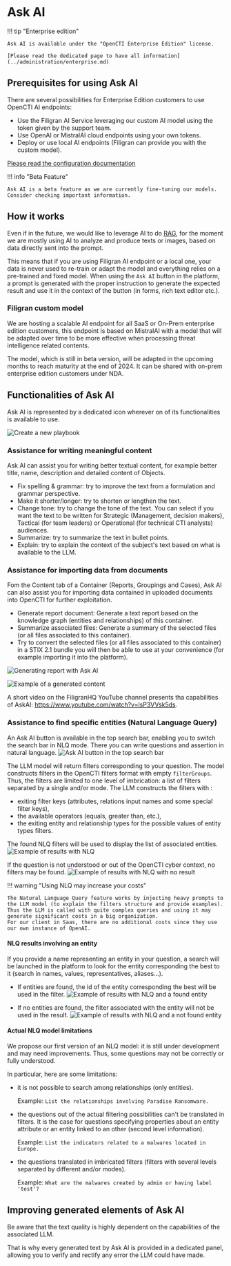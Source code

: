 # Ask AI

!!! tip "Enterprise edition"

    Ask AI is available under the "OpenCTI Enterprise Edition" license.

    [Please read the dedicated page to have all information](../administration/enterprise.md)
    

## Prerequisites for using Ask AI

There are several possibilities for Enterprise Edition customers to use OpenCTI AI endpoints:

- Use the Filigran AI Service leveraging our custom AI model using the token given by the support team.
- Use OpenAI or MistralAI cloud endpoints using your own tokens.
- Deploy or use local AI endpoints (Filigran can provide you with the custom model).

[Please read the configuration documentation](../deployment/configuration.md)

!!! info "Beta Feature"
    
    Ask AI is a beta feature as we are currently fine-tuning our models. Consider checking important information.

## How it works

Even if in the future, we would like to leverage AI to do [RAG](https://blogs.nvidia.com/blog/what-is-retrieval-augmented-generation/), for the moment we are mostly using AI to analyze and produce texts or images, based on data directly sent into the prompt.

This means that if you are using Filigran AI endpoint or a local one, your data is never used to re-train or adapt the model and everything relies on a pre-trained and fixed model. When using the `Ask AI` button in the platform, a prompt is generated with the proper instruction to generate the expected result and use it in the context of the button (in forms, rich text editor etc.).

### Filigran custom model

We are hosting a scalable AI endpoint for all SaaS or On-Prem enterprise edition customers, this endpoint is based on MistralAI with a model that will be adapted over time to be more effective when processing threat intelligence related contents.

The model, which is still in beta version, will be adapted in the upcoming months to reach maturity at the end of 2024. It can be shared with on-prem enterprise edition customers under NDA.

## Functionalities of Ask AI

Ask AI is represented by a dedicated icon wherever on of its functionalities is available to use.

![Create a new playbook](assets/askai_icon.png)

### Assistance for writing meaningful content 

Ask AI can assist you for writing better textual content, for example better title, name, description and detailed content of Objects.

- Fix spelling & grammar: try to improve the text from a formulation and grammar perspective.  
- Make it shorter/longer: try to shorten or lengthen the text.
- Change tone: try to change the tone of the text. You can select if you want the text to be written for Strategic (Management, decision makers), Tactical (for team leaders) or Operational (for technical CTI analysts) audiences.
- Summarize: try to summarize the text in bullet points.
- Explain: try to explain the context of the subject's text based on what is available to the LLM.

### Assistance for importing data from documents

Fom the Content tab of a Container (Reports, Groupings and Cases), Ask AI can also assist you for importing data contained in uploaded documents into OpenCTI for further exploitation.

- Generate report document: Generate a text report based on the knowledge graph (entities and relationships) of this container.
- Summarize associated files: Generate a summary of the selected files (or all files associated to this container).
- Try to convert the selected files (or all files associated to this container) in a STIX 2.1 bundle you will then be able to use at your convenience (for example importing it into the platform).

![Generating report with Ask AI](assets/askai_generatereport.png)

![Example of a generated content](assets/askai_generatedcontent.png)

A short video on the FiligranHQ YouTube channel presents tha capabilities of AskAI: https://www.youtube.com/watch?v=lsP3VVsk5ds.

### Assistance to find specific entities (Natural Language Query)

An Ask AI button is available in the top search bar, enabling you to switch the search bar in NLQ mode. There you can write questions and assertion in natural language.
![Ask AI button in the top search bar](assets/nlq-button.png)

The LLM model will return filters corresponding to your question. The model constructs filters in the OpenCTI filters format with empty ``filterGroups``. Thus, the filters are limited to one level of imbrication: a list of filters separated by a single and/or mode.
The LLM constructs the filters with :
- exiting filter keys (attributes, relations input names and some special filter keys),
- the available operators (equals, greater than, etc.),
- the exiting entity and relationship types for the possible values of entity types filters.

The found NLQ filters will be used to display the list of associated entities.
![Example of results with NLQ](assets/nlq-example.png)

If the question is not understood or out of the OpenCTI cyber context, no filters may be found.
![Example of results with NLQ with no result](assets/nlq-no-result.png)


!!! warning "Using NLQ may increase your costs"

    The Natural Language Query feature works by injecting heavy prompts to the LLM model (to explain the filters structure and provide examples). Thus the LLM is called with quite complex queries and using it may generate significant costs in a big organization.
    For our client in Saas, there are no additional costs since they use our own instance of OpenAI.

#### NLQ results involving an entity

If you provide a name representing an entity in your question, a search will be launched in the platform to look for the entity corresponding the best to it (search in names, values, representatives, aliases...).
- If entities are found, the id of the entity corresponding the best will be used in the filter.
  ![Example of results with NLQ and a found entity](assets/nlq-result-found-entity.png)

- If no entities are found, the filter associated with the entity will not be used in the result.
  ![Example of results with NLQ and a not found entity](assets/nlq-result-not-found-entity.png)

#### Actual NLQ model limitations

We propose our first version of an NLQ model: it is still under development and may need improvements.
Thus, some questions may not be correctly or fully understood.

In particular, here are some limitations:

- it is not possible to search among relationships (only entities).

  Example: ``List the relationships involving Paradise Ransomware.``

- the questions out of the actual filtering possibilities can't be translated in filters. It is the case for questions specifying properties about an entity attribute or an entity linked to an other (second level information).

  Example: ``List the indicators related to a malwares located in Europe.``

- the questions translated in imbricated filters (filters with several levels separated by different and/or modes).
  
  Example: ``What are the malwares created by admin or having label 'test'?`` 


## Improving generated elements of Ask AI

Be aware that the text quality is highly dependent on the capabilities of the associated LLM.

That is why every generated text by Ask AI is provided in a dedicated panel, allowing you to verify and rectify any error the LLM could have made.
